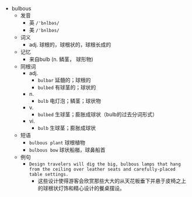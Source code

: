 - bulbous
  - 发音
    - 英 `/'bʌlbəs/`
    - 美 `/'bʌlbəs/`
  - 词义
    - adj. 球根的，球根状的，球根长成的
  - 记忆
    - 来自bulb (n. 鳞茎， 球形物)
  - 同根词
    - adj.
      - `bulbar` 延髓的；球根的
      - `bulbed` 有球茎的；球状的
    - n.
      - `bulb` 电灯泡；鳞茎；球状物
    - v.
      - `bulbed` 生球茎；膨胀成球状（bulb的过去分词形式）
    - vi.
      - `bulb` 生球茎；膨胀成球状
  - 短语
    - `bulbous plant` 球根植物 
    - `bulbous bow` 球状船艏，球鼻船首 
  - 例句
    - `Design travelers will dig the big, bulbous lamps that hang from the ceiling over leather seats and carefully-placed table settings.`
      - 这些设计使得游客会欣赏那些大大的从天花板垂下并悬于皮椅之上的球根状灯饰和精心设计的餐桌摆设。

